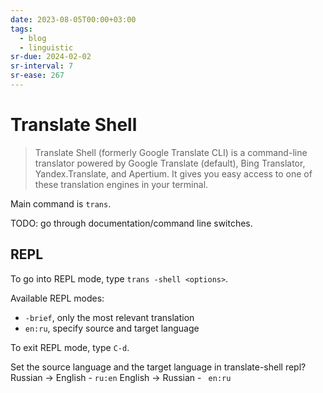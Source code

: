 ```yaml
---
date: 2023-08-05T00:00+03:00
tags:
  - blog
  - linguistic
sr-due: 2024-02-02
sr-interval: 7
sr-ease: 267
---
```


# Translate Shell

> Translate Shell (formerly Google Translate CLI) is a command-line translator
> powered by Google Translate (default), Bing Translator, Yandex.Translate, and
> Apertium. It gives you easy access to one of these translation engines in your
> terminal.

Main command is `trans`.

TODO: go through documentation/command line switches.

## REPL

To go into REPL mode, type `trans -shell <options>`.

Available REPL modes:

- `-brief`, only the most relevant translation
- `en:ru`, specify source and target language

To exit REPL mode, type `C-d`.

Set the source language and the target language in translate-shell repl?
<br class="f">
Russian → English - `ru:en`
English → Russian - ` en:ru`
